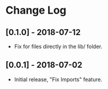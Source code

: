 # Change Log

## [0.1.0] - 2018-07-12
- Fix for files directly in the lib/ folder.

## [0.0.1] - 2018-07-02
- Initial release, "Fix Imports" feature.
